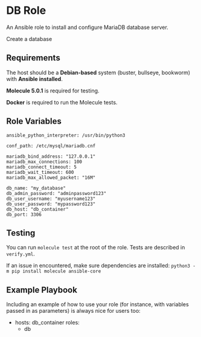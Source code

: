 DB Role
=========

An Ansible role to install and configure MariaDB database server.

Create a database

Requirements
------------

The host should be a **Debian-based** system (buster, bullseye, bookworm) with **Ansible installed**.

**Molecule 5.0.1** is required for testing.

**Docker** is required to run the Molecule tests.

Role Variables
--------------

```
ansible_python_interpreter: /usr/bin/python3

conf_path: /etc/mysql/mariadb.cnf

mariadb_bind_address: "127.0.0.1"
mariadb_max_connections: 100
mariadb_connect_timeout: 5
mariadb_wait_timeout: 600
mariadb_max_allowed_packet: "16M"

db_name: "my_database"
db_admin_password: "adminpassword123"
db_user_username: "myusername123"
db_user_password: "mypassword123"
db_host: "db_container"
db_port: 3306
```

Testing
-------

You can run `molecule test` at the root of the role. Tests are described in `verify.yml`.

If an issue in encountered, make sure dependencies are installed: `python3 -m pip install molecule ansible-core`

Example Playbook
----------------

Including an example of how to use your role (for instance, with variables passed in as parameters) is always nice for users too:

- hosts: db_container
  roles:
     - db

